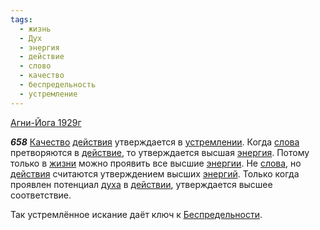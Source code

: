 ```yaml
---
tags:
  - жизнь
  - Дух
  - энергия
  - действие
  - слово
  - качество
  - беспредельность
  - устремление
---
```


[Агни-Йога 1929г](https://127.0.0.1:4002/agni/1929)

___658___
[Качество](../../../tags/#качество) [действия](../../../tags/#[действие](../../../tags/#действие)) утверждается в [устремлении](../../../tags/#устремление). Когда [слова](../../../tags/#слово) претворяются в [действие](../../../tags/#действие), то утверждается высшая [энергия](../../../tags/#энергия). Потому только в [жизни](../../../tags/#жизнь) можно проявить все высшие [энергии](../../../tags/#энергия). Не [слова](../../../tags/#слово), но [действия](../../../tags/#[действие](../../../tags/#действие)) считаются утверждением высших [энергий](../../../tags/#энергия). Только когда проявлен потенциал [духа](../../../tags/#Дух) в [действии](../../../tags/#действие), утверждается высшее соответствие.   

Так устремлённое искание даёт ключ к [Беспредельности](../../../tags/#беспредельность).